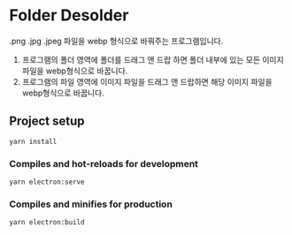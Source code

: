 # Folder Desolder

.png .jpg .jpeg 파일을 webp 형식으로 바꿔주는 프로그램입니다.
1. 프로그램의 폴더 영역에 폴더를 드래그 앤 드랍 하면 폴더 내부에 있는 모든 이미지 파일을 webp형식으로 바꿉니다.
2. 프로그램의 파일 영역에 이미지 파일을 드래그 앤 드랍하면 해당 이미지 파일을 webp형식으로 바꿉니다.

## Project setup
```
yarn install
```

### Compiles and hot-reloads for development
```
yarn electron:serve
```

### Compiles and minifies for production
```
yarn electron:build
```
